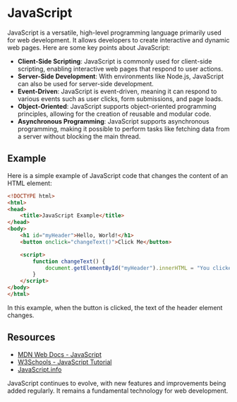 # JavaScript

JavaScript is a versatile, high-level programming language primarily used for web development. It allows developers to create interactive and dynamic web pages. Here are some key points about JavaScript:

- **Client-Side Scripting**: JavaScript is commonly used for client-side scripting, enabling interactive web pages that respond to user actions.
- **Server-Side Development**: With environments like Node.js, JavaScript can also be used for server-side development.
- **Event-Driven**: JavaScript is event-driven, meaning it can respond to various events such as user clicks, form submissions, and page loads.
- **Object-Oriented**: JavaScript supports object-oriented programming principles, allowing for the creation of reusable and modular code.
- **Asynchronous Programming**: JavaScript supports asynchronous programming, making it possible to perform tasks like fetching data from a server without blocking the main thread.

## Example

Here is a simple example of JavaScript code that changes the content of an HTML element:

```html
<!DOCTYPE html>
<html>
<head>
    <title>JavaScript Example</title>
</head>
<body>
    <h1 id="myHeader">Hello, World!</h1>
    <button onclick="changeText()">Click Me</button>

    <script>
        function changeText() {
            document.getElementById("myHeader").innerHTML = "You clicked the button!";
        }
    </script>
</body>
</html>
```

In this example, when the button is clicked, the text of the header element changes.

## Resources

- [MDN Web Docs - JavaScript](https://developer.mozilla.org/en-US/docs/Web/JavaScript)
- [W3Schools - JavaScript Tutorial](https://www.w3schools.com/js/)
- [JavaScript.info](https://javascript.info/)

JavaScript continues to evolve, with new features and improvements being added regularly. It remains a fundamental technology for web development.